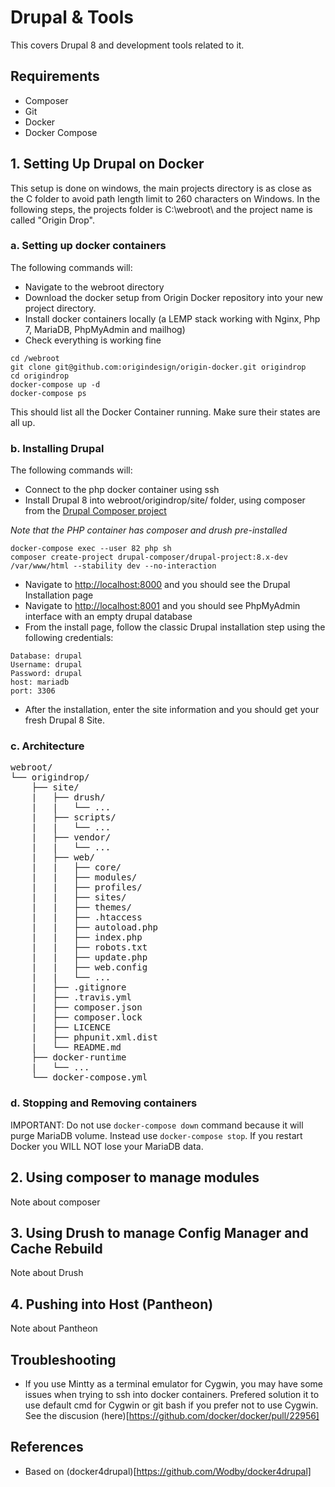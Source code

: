 # Drupal & Tools

This covers Drupal 8 and development tools related to it.

## Requirements
- Composer
- Git
- Docker
- Docker Compose

## 1. Setting Up Drupal on Docker

This setup is done on windows, the main projects directory is as close as the C folder to avoid path length limit to 260 characters on Windows. In the following steps, the projects folder is C:\webroot\ and the project name is called "Origin Drop".

### a. Setting up docker containers

The following commands will:
- Navigate to the webroot directory
- Download the docker setup from Origin Docker repository into your new project directory.
- Install docker containers locally (a LEMP stack working with Nginx, Php 7, MariaDB, PhpMyAdmin and mailhog)
- Check everything is working fine
```shell
cd /webroot
git clone git@github.com:origindesign/origin-docker.git origindrop
cd origindrop
docker-compose up -d
docker-compose ps
```
This should list all the Docker Container running. Make sure their states are all up.

### b. Installing Drupal

The following commands will:
- Connect to the php docker container using ssh
- Install Drupal 8 into webroot/origindrop/site/ folder, using composer from the [Drupal Composer project](https://github.com/drupal-composer/drupal-project)

*Note that the PHP container has composer and drush pre-installed*

```shell
docker-compose exec --user 82 php sh
composer create-project drupal-composer/drupal-project:8.x-dev /var/www/html --stability dev --no-interaction
```
- Navigate to <http://localhost:8000> and you should see the Drupal Installation page
- Navigate to <http://localhost:8001> and you should see PhpMyAdmin interface with an empty drupal database
- From the install page, follow the classic Drupal installation step using the following credentials:
```
Database: drupal
Username: drupal
Password: drupal
host: mariadb
port: 3306
```
- After the installation, enter the site information and you should get your fresh Drupal 8 Site.

### c. Architecture
<pre>
webroot/
└── origindrop/
    ├── site/
    |   ├── drush/
    |   |   └── ...
    |   ├── scripts/
    |   |   └── ...
    |   ├── vendor/
    |   |   └── ...
    |   ├── web/
    |   |   ├── core/
    |   |   ├── modules/
    |   |   ├── profiles/
    |   |   ├── sites/
    |   |   ├── themes/
    |   |   ├── .htaccess
    |   |   ├── autoload.php
    |   |   ├── index.php
    |   |   ├── robots.txt
    |   |   ├── update.php
    |   |   ├── web.config
    |   |   └── ...
    |   ├── .gitignore
    |   ├── .travis.yml
    |   ├── composer.json
    |   ├── composer.lock
    |   ├── LICENCE
    |   ├── phpunit.xml.dist
    |   └── README.md
    ├── docker-runtime
    |   └── ...
    └── docker-compose.yml
</pre>

### d. Stopping and Removing containers

IMPORTANT: Do not use `docker-compose down` command because it will purge MariaDB volume. Instead use `docker-compose stop`. If you restart Docker you WILL NOT lose your MariaDB data. 

## 2. Using composer to manage modules

Note about composer

## 3. Using Drush to manage Config Manager and Cache Rebuild

Note about Drush

## 4. Pushing into Host (Pantheon)

Note about Pantheon

## Troubleshooting
- If you use Mintty as a terminal emulator for Cygwin, you may have some issues when trying to ssh into docker containers. Prefered solution it to use default cmd for Cygwin or git bash if you prefer not to use Cygwin. See the discusion (here)[https://github.com/docker/docker/pull/22956]

## References
- Based on (docker4drupal)[https://github.com/Wodby/docker4drupal]


